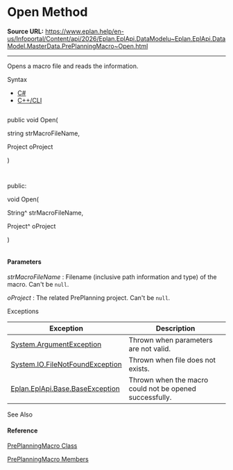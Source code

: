 # Open Method

**Source URL:** https://www.eplan.help/en-us/Infoportal/Content/api/2026/Eplan.EplApi.DataModelu~Eplan.EplApi.DataModel.MasterData.PrePlanningMacro~Open.html

---

Opens a macro file and reads the information.

Syntax

- [C#](#i-syntax-CS)
- [C++/CLI](#i-syntax-CPP2005)

```
```
public void Open( 
   string strMacroFileName,
   Project oProject
)
```
```

```
```
public:
void Open( 
   String^ strMacroFileName,
   Project^ oProject
)
```
```

#### Parameters

*strMacroFileName*
:   Filename (inclusive path information and type) of the macro. Can't be `null`.

*oProject*
:   The related PrePlanning project. Can't be `null`.

Exceptions

| Exception | Description |
| --- | --- |
| [System.ArgumentException](#) | Thrown when parameters are not valid. |
| [System.IO.FileNotFoundException](#) | Thrown when file does not exists. |
| [Eplan.EplApi.Base.BaseException](Eplan.EplApi.Baseu~Eplan.EplApi.Base.BaseException.html) | Thrown when the macro could not be opened successfully. |



See Also

#### Reference

[PrePlanningMacro Class](Eplan.EplApi.DataModelu~Eplan.EplApi.DataModel.MasterData.PrePlanningMacro.html)
  
[PrePlanningMacro Members](Eplan.EplApi.DataModelu~Eplan.EplApi.DataModel.MasterData.PrePlanningMacro_members.html)